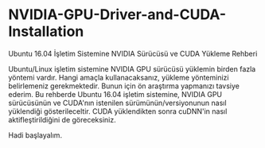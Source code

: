 # NVIDIA-GPU-Driver-and-CUDA-Installation
Ubuntu 16.04 İşletim Sistemine NVIDIA Sürücüsü ve CUDA Yükleme Rehberi

Ubuntu/Linux işletim sistemine NVIDIA GPU sürücüsü yüklemin birden fazla yöntemi vardır. Hangi amaçla kullanacaksanız, yükleme yönteminizi belirlemeniz gerekmektedir. Bunun için ön araştırma yapmanızı tavsiye ederim. Bu rehberde Ubuntu 16.04 işletim sistemine, NVIDIA GPU sürücüsünün ve CUDA'nın istenilen sürümünün/versiyonunun nasıl yüklendiği gösterileceltir. CUDA yüklendikten sonra cuDNN'in nasıl aktifleştirildiğini de göreceksiniz.

Hadi başlayalım.
